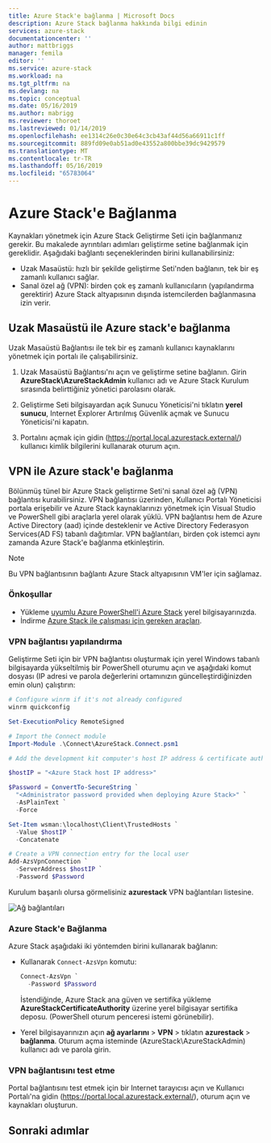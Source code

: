 ```yaml
---
title: Azure Stack'e bağlanma | Microsoft Docs
description: Azure Stack bağlanma hakkında bilgi edinin
services: azure-stack
documentationcenter: ''
author: mattbriggs
manager: femila
editor: ''
ms.service: azure-stack
ms.workload: na
ms.tgt_pltfrm: na
ms.devlang: na
ms.topic: conceptual
ms.date: 05/16/2019
ms.author: mabrigg
ms.reviewer: thoroet
ms.lastreviewed: 01/14/2019
ms.openlocfilehash: ee1314c26e0c30e64c3cb43af44d56a66911c1ff
ms.sourcegitcommit: 889fd09e0ab51ad0e43552a800bbe39dc9429579
ms.translationtype: MT
ms.contentlocale: tr-TR
ms.lasthandoff: 05/16/2019
ms.locfileid: "65783064"
---
```

# <a name="connect-to-azure-stack"></a>Azure Stack'e Bağlanma

Kaynakları yönetmek için Azure Stack Geliştirme Seti için bağlanmanız gerekir. Bu makalede ayrıntıları adımları geliştirme setine bağlanmak için gereklidir. Aşağıdaki bağlantı seçeneklerinden birini kullanabilirsiniz:

* Uzak Masaüstü: hızlı bir şekilde geliştirme Seti'nden bağlanın, tek bir eş zamanlı kullanıcı sağlar.
* Sanal özel ağ (VPN): birden çok eş zamanlı kullanıcıların (yapılandırma gerektirir) Azure Stack altyapısının dışında istemcilerden bağlanmasına izin verir.

## <a name="connect-to-azure-stack-with-remote-desktop"></a>Uzak Masaüstü ile Azure stack'e bağlanma
Uzak Masaüstü Bağlantısı ile tek bir eş zamanlı kullanıcı kaynaklarını yönetmek için portalı ile çalışabilirsiniz.

1. Uzak Masaüstü Bağlantısı'nı açın ve geliştirme setine bağlanın. Girin **AzureStack\AzureStackAdmin** kullanıcı adı ve Azure Stack Kurulum sırasında belirttiğiniz yönetici parolasını olarak.  

2. Geliştirme Seti bilgisayardan açık Sunucu Yöneticisi'ni tıklatın **yerel sunucu**, Internet Explorer Artırılmış Güvenlik açmak ve Sunucu Yöneticisi'ni kapatın.

3. Portalını açmak için gidin (https://portal.local.azurestack.external/) kullanıcı kimlik bilgilerini kullanarak oturum açın.


## <a name="connect-to-azure-stack-with-vpn"></a>VPN ile Azure stack'e bağlanma

Bölünmüş tünel bir Azure Stack geliştirme Seti'ni sanal özel ağ (VPN) bağlantısı kurabilirsiniz. VPN bağlantısı üzerinden, Kullanıcı Portalı Yöneticisi portala erişebilir ve Azure Stack kaynaklarınızı yönetmek için Visual Studio ve PowerShell gibi araçlarla yerel olarak yüklü. VPN bağlantısı hem de Azure Active Directory (aad) içinde desteklenir ve Active Directory Federasyon Services(AD FS) tabanlı dağıtımlar. VPN bağlantıları, birden çok istemci aynı zamanda Azure Stack'e bağlanma etkinleştirin. 

> [!NOTE] 
> Bu VPN bağlantısının bağlantı Azure Stack altyapısının VM'ler için sağlamaz. 

### <a name="prerequisites"></a>Önkoşullar

* Yükleme [uyumlu Azure PowerShell'i Azure Stack](../operator/azure-stack-powershell-install.md) yerel bilgisayarınızda.  
* İndirme [Azure Stack ile çalışması için gereken araçları](../operator/azure-stack-powershell-download.md). 

### <a name="configure-vpn-connectivity"></a>VPN bağlantısı yapılandırma

Geliştirme Seti için bir VPN bağlantısı oluşturmak için yerel Windows tabanlı bilgisayarda yükseltilmiş bir PowerShell oturumu açın ve aşağıdaki komut dosyası (IP adresi ve parola değerlerini ortamınızın güncelleştirdiğinizden emin olun) çalıştırın:

```powershell 
# Configure winrm if it's not already configured
winrm quickconfig  

Set-ExecutionPolicy RemoteSigned

# Import the Connect module
Import-Module .\Connect\AzureStack.Connect.psm1 

# Add the development kit computer's host IP address & certificate authority (CA) to the list of trusted hosts. Make sure to update the IP address and password values for your environment. 

$hostIP = "<Azure Stack host IP address>"

$Password = ConvertTo-SecureString `
  "<Administrator password provided when deploying Azure Stack>" `
  -AsPlainText `
  -Force

Set-Item wsman:\localhost\Client\TrustedHosts `
  -Value $hostIP `
  -Concatenate

# Create a VPN connection entry for the local user
Add-AzsVpnConnection `
  -ServerAddress $hostIP `
  -Password $Password

```

Kurulum başarılı olursa görmelisiniz **azurestack** VPN bağlantıları listesine.

![Ağ bağlantıları](media/azure-stack-connect-azure-stack/image3.png)  

### <a name="connect-to-azure-stack"></a>Azure Stack'e Bağlanma

Azure Stack aşağıdaki iki yöntemden birini kullanarak bağlanın:  

* Kullanarak `Connect-AzsVpn` komutu: 
    
  ```powershell
  Connect-AzsVpn `
    -Password $Password
  ```

  İstendiğinde, Azure Stack ana güven ve sertifika yükleme **AzureStackCertificateAuthority** üzerine yerel bilgisayar sertifika deposu. (PowerShell oturum penceresi istemi görünebilir). 

* Yerel bilgisayarınızın açın **ağ ayarlarını** > **VPN** > tıklatın **azurestack** > **bağlanma**. Oturum açma isteminde (AzureStack\AzureStackAdmin) kullanıcı adı ve parola girin.

### <a name="test-the-vpn-connectivity"></a>VPN bağlantısını test etme

Portal bağlantısını test etmek için bir Internet tarayıcısı açın ve Kullanıcı Portalı'na gidin (https://portal.local.azurestack.external/), oturum açın ve kaynakları oluşturun.  

## <a name="next-steps"></a>Sonraki adımlar




